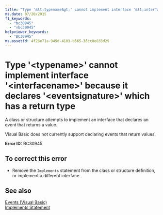 ```yaml
---
title: "Type '&lt;typename&gt;' cannot implement interface '&lt;interfacename&gt;' because it declares '&lt;eventsignature&gt;' which has a return type"
ms.date: 07/20/2015
f1_keywords: 
  - "bc30945"
  - "vbc30945"
helpviewer_keywords: 
  - "BC30945"
ms.assetid: 4f26e71a-949d-4103-b565-35cc8e833d29
---
```

# Type '&lt;typename&gt;' cannot implement interface '&lt;interfacename&gt;' because it declares '&lt;eventsignature&gt;' which has a return type
A class or structure attempts to implement an interface that declares an event that returns a value.  
  
 Visual Basic does not currently support declaring events that return values.  
  
 **Error ID:** BC30945  
  
## To correct this error  
  
-   Remove the `Implements` statement from the class or structure definition, or implement a different interface.  
  
## See also
 [Events (Visual Basic)](~/docs/visual-basic/programming-guide/language-features/events/index.md)  
 [Implements Statement](../../visual-basic/language-reference/statements/implements-statement.md)  
 
